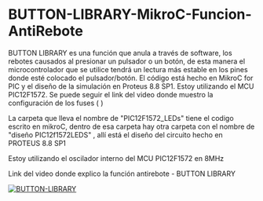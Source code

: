# BUTTON-LIBRARY-MikroC-Funcion-AntiRebote
BUTTON LIBRARY es una función que anula a través de software, los rebotes causados al presionar un pulsador o un botón, de esta manera el microcontrolador que se utilice tendrá un lectura más estable en los pines donde esté colocado el pulsador/botón. El código está hecho en MikroC for PIC y el diseño de la simulación en Proteus 8.8 SP1. Estoy utilizando el MCU PIC12F1572.  Se puede seguir el link del video donde muestro la configuración de los fuses (      )

La carpeta que lleva el nombre de "PIC12F1572_LEDs" tiene el codigo escrito en mikroC, dentro de esa carpeta hay otra carpeta con el nombre de "diseño PIC12f1572LEDS" , allí está el diseño del circuito hecho en PROTEUS 8.8 SP1

Estoy utilizando el oscilador interno del MCU PIC12F1572 en 8MHz

Link del video donde explico la función antirebote - BUTTON LIBRARY

[![BUTTON-LIBRARY](https://img.youtube.com/vi/_uI3252q3eY&ab_channel=ClubMicrocontroladores&abb/0.jpg)](https://www.youtube.com/watch?v=_uI3252q3eY&ab_channel=ClubMicrocontroladores)
